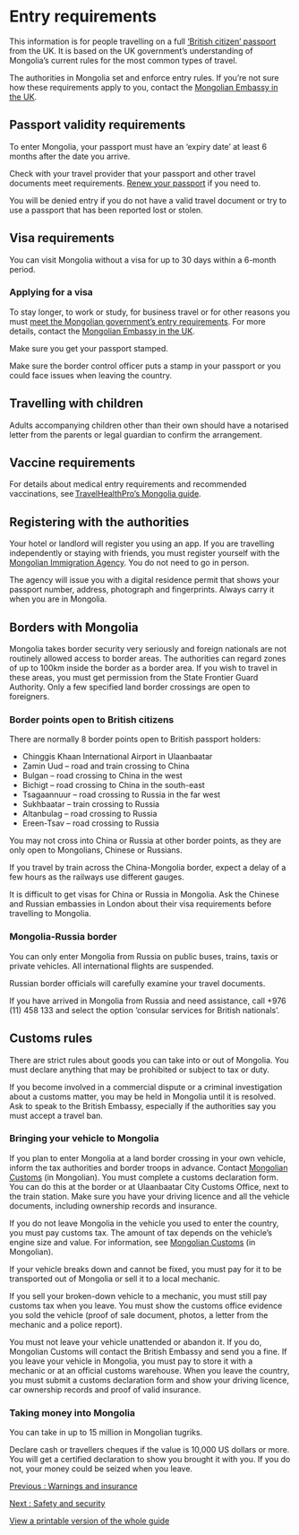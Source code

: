 # Entry requirements

This information is for people travelling on a full [‘British citizen’ passport](https://www.gov.uk/types-of-british-nationality) from the UK. It is based on the UK government’s understanding of Mongolia’s current rules for the most common types of travel.

The authorities in Mongolia set and enforce entry rules. If you’re not sure how these requirements apply to you, contact the [Mongolian Embassy in the UK](https://embassyofmongolia.co.uk/?lang=en).

## Passport validity requirements

To enter Mongolia, your passport must have an ‘expiry date’ at least 6 months after the date you arrive.

Check with your travel provider that your passport and other travel documents meet requirements. [Renew your passport](https://www.gov.uk/renew-adult-passport/renew) if you need to.

You will be denied entry if you do not have a valid travel document or try to use a passport that has been reported lost or stolen.

## Visa requirements

You can visit Mongolia without a visa for up to 30 days within a 6-month period.

### Applying for a visa

To stay longer, to work or study, for business travel or for other reasons you must [meet the Mongolian government’s entry requirements](https://immigration.gov.mn/en/vizijn-zvshrl/). For more details, contact the [Mongolian Embassy in the UK](https://embassyofmongolia.co.uk/?lang=en).

Make sure you get your passport stamped.

Make sure the border control officer puts a stamp in your passport or you could face issues when leaving the country.

## Travelling with children

Adults accompanying children other than their own should have a notarised letter from the parents or legal guardian to confirm the arrangement.

## Vaccine requirements

For details about medical entry requirements and recommended vaccinations, see [TravelHealthPro’s Mongolia guide](https://travelhealthpro.org.uk/country/151/mongolia#Vaccine_Recommendations).

## Registering with the authorities

Your hotel or landlord will register you using an app. If you are travelling independently or staying with friends, you must register yourself with the [Mongolian Immigration Agency](https://immigration.gov.mn/en/). You do not need to go in person.

The agency will issue you with a digital residence permit that shows your passport number, address, photograph and fingerprints. Always carry it when you are in Mongolia.

## Borders with Mongolia

Mongolia takes border security very seriously and foreign nationals are not routinely allowed access to border areas. The authorities can regard zones of up to 100km inside the border as a border area. If you wish to travel in these areas, you must get permission from the State Frontier Guard Authority. Only a few specified land border crossings are open to foreigners.

### Border points open to British citizens

There are normally 8 border points open to British passport holders:

* Chinggis Khaan International Airport in Ulaanbaatar
* Zamin Uud – road and train crossing to China
* Bulgan – road crossing to China in the west
* Bichigt – road crossing to China in the south-east
* Tsagaannuur – road crossing to Russia in the far west
* Sukhbaatar – train crossing to Russia
* Altanbulag – road crossing to Russia
* Ereen-Tsav – road crossing to Russia

You may not cross into China or Russia at other border points, as they are only open to Mongolians, Chinese or Russians.

If you travel by train across the China-Mongolia border, expect a delay of a few hours as the railways use different gauges.

It is difficult to get visas for China or Russia in Mongolia. Ask the Chinese and Russian embassies in London about their visa requirements before travelling to Mongolia.

### Mongolia-Russia border

You can only enter Mongolia from Russia on public buses, trains, taxis or private vehicles. All international flights are suspended.

Russian border officials will carefully examine your travel documents.

If you have arrived in Mongolia from Russia and need assistance, call +976 (11) 458 133 and select the option ‘consular services for British nationals’.

## Customs rules

There are strict rules about goods you can take into or out of Mongolia. You must declare anything that may be prohibited or subject to tax or duty.

If you become involved in a commercial dispute or a criminal investigation about a customs matter, you may be held in Mongolia until it is resolved. Ask to speak to the British Embassy, especially if the authorities say you must accept a travel ban.

### Bringing your vehicle to Mongolia

If you plan to enter Mongolia at a land border crossing in your own vehicle, inform the tax authorities and border troops in advance. Contact [Mongolian Customs](https://www.customs.gov.mn/en/) (in Mongolian). You must complete a customs declaration form. You can do this at the border or at Ulaanbaatar City Customs Office, next to the train station. Make sure you have your driving licence and all the vehicle documents, including ownership records and insurance.

If you do not leave Mongolia in the vehicle you used to enter the country, you must pay customs tax. The amount of tax depends on the vehicle’s engine size and value. For information, see [Mongolian Customs](https://www.customs.gov.mn/en/) (in Mongolian).

If your vehicle breaks down and cannot be fixed, you must pay for it to be transported out of Mongolia or sell it to a local mechanic.

If you sell your broken-down vehicle to a mechanic, you must still pay customs tax when you leave. You must show the customs office evidence you sold the vehicle (proof of sale document, photos, a letter from the mechanic and a police report).

You must not leave your vehicle unattended or abandon it. If you do, Mongolian Customs will contact the British Embassy and send you a fine. If you leave your vehicle in Mongolia, you must pay to store it with a mechanic or at an official customs warehouse. When you leave the country, you must submit a customs declaration form and show your driving licence, car ownership records and proof of valid insurance.

### Taking money into Mongolia

You can take in up to 15 million in Mongolian tugriks.

Declare cash or travellers cheques if the value is 10,000 US dollars or more. You will get a certified declaration to show you brought it with you. If you do not, your money could be seized when you leave.

[Previous
:
Warnings and insurance](/foreign-travel-advice/mongolia)

[Next
:
Safety and security](/foreign-travel-advice/mongolia/safety-and-security)

[View a printable version of the whole guide](/foreign-travel-advice/mongolia/print)